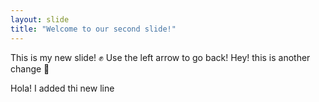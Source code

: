 ```yaml
---
layout: slide
title: "Welcome to our second slide!"
---
```

This is my new slide! ✊
Use the left arrow to go back!
Hey! this is another change :tada:

Hola! I added thi new line

